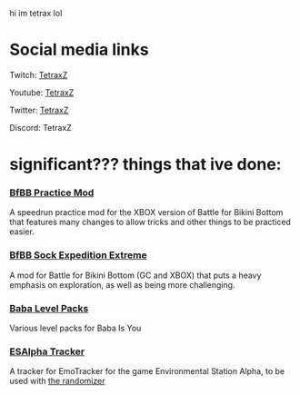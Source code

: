 hi im tetrax lol
# Social media links

Twitch: [TetraxZ](https://www.twitch.tv/tetraxz/)

Youtube: [TetraxZ](https://www.youtube.com/c/tetraxz)

Twitter: [TetraxZ](https://twitter.com/TetraxZ)

Discord: TetraxZ


# significant??? things that ive done:

### [BfBB Practice Mod](https://github.com/TetraxZ/BfBB-Practice-Mod/)
A speedrun practice mod for the XBOX version of Battle for Bikini Bottom that features many changes to allow tricks and other things to be practiced easier.

### [BfBB Sock Expedition Extreme](https://heavyironmodding.org/wiki/Sock_Expedition_Extreme)
A mod for Battle for Bikini Bottom (GC and XBOX) that puts a heavy emphasis on exploration, as well as being more challenging.

### [Baba Level Packs](https://github.com/TetraxZ/Baba-Level-Packs)
Various level packs for Baba Is You

### [ESAlpha Tracker](https://tetraxz.github.io/esalpha_tetraxz.zip)
A tracker for EmoTracker for the game Environmental Station Alpha, to be used with [the randomizer](https://www.speedrun.com/tools/ESA_randomizer_5.4_x9sni.zip)
